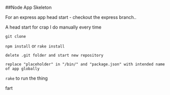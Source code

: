 ##Node App Skeleton

For an express app head start - checkout the express branch..


A head start for crap I do manually every time

```git clone```

```npm install``` or ```rake install```

```delete .git folder and start new repository```

```replace "placeholder" in "/bin/" and "package.json" with intended name of app globally```

```rake``` to run the thing

fart
